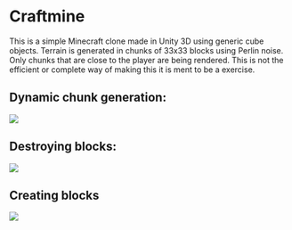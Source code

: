 # Craftmine

This is a simple Minecraft clone made in Unity 3D using generic cube objects. Terrain is generated in chunks of 33x33 blocks using Perlin noise. Only chunks that are close to the player are being rendered. 
This is not the efficient or complete way of making this it is ment to be a exercise. 

## Dynamic chunk generation:
![](http://i.imgur.com/cGpw4sw.gif)

## Destroying blocks:
![](http://i.imgur.com/VbsTGcZ.gif)

## Creating blocks
![](http://i.imgur.com/cMEGjPu.gif)
